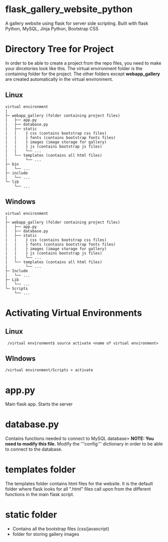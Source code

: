 # flask_gallery_website_python
A gallery website using flask for server side scripting. Built with flask Python, MySQL, Jinja Python, Bootstrap CSS

# Directory Tree for Project
In order to be able to create a project from the repo files, you need to make your dircetories look like this. The virtual environment folder is the containing folder for the project. The other folders except **webapp_gallery** are created automatically in the virtual environment. 

## Linux
```
virtual environment
|
├─ webapp_gallery (folder containing project files)
|   ├── app.py
|   ├── database.py
|   ├── static
|   |    ├ css (contains bootstrap css files)
|   |    ├ fonts (contains bootstrap fonts files)
|   |    ├ images (image storage for gallery)
|   |    ├ js (contains bootstrap js files)
|   |    └── ...
|   └── templates (contains all html files)
|        └── ...
├─ bin
|   └── ...
├─ include
│   └── ...
└─ lib
    └── ...
```
## Windows
```
virtual environment
|
├─ webapp_gallery (folder containing project files)
|   ├── app.py
|   ├── database.py
|   ├── static
|   |    ├ css (contains bootstrap css files)
|   |    ├ fonts (contains bootstrap fonts files)
|   |    ├ images (image storage for gallery)
|   |    ├ js (contains bootstrap js files)
|   |    └── ...
|   └── templates (contains all html files)
|        └── ...
├─ Include
|   └── ...
├─ Lib
│   └── ...
└─ Scripts
    └── ...
```
# Activating Virtual Environments
## Linux
``` /virtual environment$ source activate <name of virtual environment>```

## WIndows
``` /virtual environment/Scripts > activate ```
    
# app.py
Main flask app. Starts the server

# database.py
Contains functions needed to connect to MySQL database>
**NOTE: You need to modify this file.**
Modify the '''config''' dictionary in order to be able to connect to the database.

# templates folder
The templates folder contains html files for the website. It is the default folder where flask looks for all ".html" files call upon from the different functions in the main flask script.

# static folder
* Contains all the bootstrap files (css/javascript)
* folder for storing gallery images


